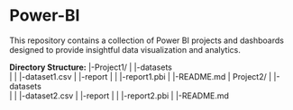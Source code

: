 # Power-BI
This repository contains a collection of Power BI projects and dashboards designed to provide insightful data visualization and analytics.

**Directory Structure:**
|-Project1/
|  |-datasets  
|  |  |-dataset1.csv
|  |-report
|  |  |-report1.pbi
|  |-README.md
| Project2/
|  |-datasets  
|  |  |-dataset2.csv
|  |-report
|  |  |-report2.pbi
|  |-README.md
